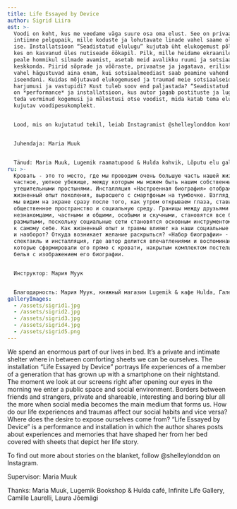 ```yaml
---
title: Life Essayed by Device
author: Sigrid Liira
est: >-
  Voodi on koht, kus me veedame väga suure osa oma elust. See on privaatne,
  intiimne pelgupaik, mille koduste ja lohutavate linade vahel saame olla meie
  ise. Installatsioon “Seadistatud elulugu” kujutab üht elukogemust põlvkonnast,
  kes on kasvanud üles nutiseade öökapil. Pilk, mille heidame ekraanile kohe
  peale hommikul silmade avamist, asetab meid avalikku ruumi ja sotsiaalsesse
  keskkonda. Piirid sõprade ja võõraste, privaatse ja jagatava, erilise ja igava
  vahel hägustuvad aina enam, kui sotsiaalmeediast saab peamine vahend teekonnal
  iseendani. Kuidas mõjutavad elukogemused ja traumad meie sotsiaalseid
  harjumusi ja vastupidi? Kust tuleb soov end paljastada? “Seadistatud elulugu”
  on *performance* ja installatsioon, kus autor jagab postituste ja lugude kaudu
  teda vorminud kogemusi ja mälestusi otse voodist, mida katab tema elulugu
  kujutav voodipesukomplekt.


  Lood, mis on kujutatud tekil, leiab Instagramist @shelleylonddon konto alt.


  Juhendaja: Maria Muuk


  Tänud: Maria Muuk, Lugemik raamatupood & Hulda kohvik, Lõputu elu galerii, Camille Laurelli, Laura Jõemägi
ru: >-
  Кровать - это то место, где мы проводим очень большую часть нашей жизни. Это
  частное, уютное убежище, между которым мы можем быть нашим собственным домом и
  утешительными простынями. Инсталляция «Настроенная биография» отображает
  жизненный опыт поколения, выросшего с смартфоным на тумбочке. Взгляд, который
  мы видим на экране сразу после того, как утром открываем глаза, ставит нас в
  общественное пространство и социальную среду. Границы между друзьями и
  незнакомцами, частными и общими, особыми и скучными, становятся все более
  размытыми, поскольку социальные сети становятся основным инструментом на пути
  к самому себе. Как жизненный опыт и травмы влияют на наши социальные привычки
  и наоборот? Откуда возникает желание раскрыться? «Набор биографии» - это
  спектакль и инсталляция, где автор делится впечатлениями и воспоминаниями,
  которые сформировали его прямо с кровати, накрытым комплектом постельного
  белья с изображением его биографии.


  Инструктор: Мария Муук


  Благодарность: Мария Муук, книжный магазин Lugemik & кафе Hulda, Галерея Infinite Life, Лаура Йемяги
galleryImages:
  - /assets/sigrid1.jpg
  - /assets/sigrid2.jpg
  - /assets/sigrid3.jpg
  - /assets/sigrid4.jpg
  - /assets/sigrid5.png
---
```

We spend an enormous part of our lives in bed. It’s a private and intimate shelter where in between comforting sheets we can be ourselves. The installation “Life Essayed by Device” portrays life experiences of a member of a generation that has grown up with a smartphone on their nightstand. The moment we look at our screens right after opening our eyes in the morning we enter a public space and social environment. Borders between friends and strangers, private and shareable, interesting and boring blur all the more when social media becomes the main medium that forms us. How do our life experiences and traumas affect our social habits and vice versa? Where does the desire to expose ourselves come from? “Life Essayed by Device” is a performance and installation in which the author shares posts about experiences and memories that have shaped her from her bed covered with sheets that depict her life story.

To find out more about stories on the blanket, follow @shelleylonddon on Instagram.

Supervisor: Maria Muuk

Thanks: Maria Muuk, Lugemik Bookshop & Hulda café, Infinite Life Gallery, Camille Laurelli, Laura Jõemägi